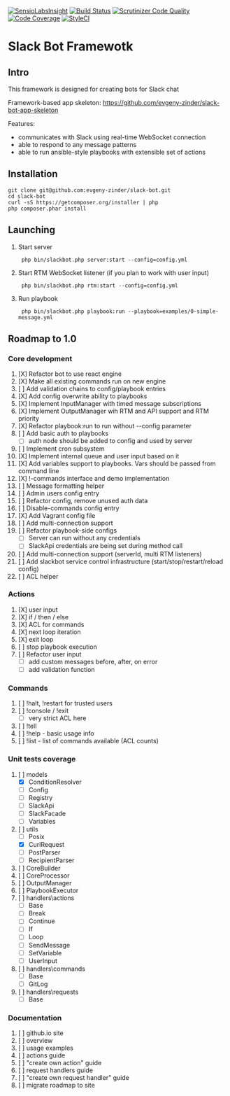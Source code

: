 [![SensioLabsInsight](https://insight.sensiolabs.com/projects/9f062b20-712b-4b26-a0a3-88fc509bb911/mini.png)](https://insight.sensiolabs.com/projects/9f062b20-712b-4b26-a0a3-88fc509bb911)
[![Build Status](https://travis-ci.org/evgeny-zinder/slack-bot.svg?branch=master)](https://travis-ci.org/evgeny-zinder/slack-bot)
[![Scrutinizer Code Quality](https://scrutinizer-ci.com/g/evgeny-zinder/slack-bot/badges/quality-score.png?b=master)](https://scrutinizer-ci.com/g/evgeny-zinder/slack-bot/?branch=master)
[![Code Coverage](https://scrutinizer-ci.com/g/evgeny-zinder/slack-bot/badges/coverage.png?b=master)](https://scrutinizer-ci.com/g/evgeny-zinder/slack-bot/?branch=master)
[![StyleCI](https://styleci.io/repos/46425062/shield)](https://styleci.io/repos/46425062)

# Slack Bot Framewotk

## Intro

This framework is designed for creating bots for Slack chat

Framework-based app skeleton: https://github.com/evgeny-zinder/slack-bot-app-skeleton

Features:
 * communicates with Slack using real-time WebSocket connection
 * able to respond to any message patterns
 * able to run ansible-style playbooks with extensible set of actions

## Installation

    git clone git@github.com:evgeny-zinder/slack-bot.git
    cd slack-bot
    curl -sS https://getcomposer.org/installer | php
    php composer.phar install

## Launching

1. Start server

        php bin/slackbot.php server:start --config=config.yml

2. Start RTM WebSocket listener (if you plan to work with user input)

        php bin/slackbot.php rtm:start --config=config.yml

3. Run playbook

        php bin/slackbot.php playbook:run --playbook=examples/0-simple-message.yml

## Roadmap to 1.0

### Core development
1. [X] Refactor bot to use react engine
2. [X] Make all existing commands run on new engine
3. [ ] Add validation chains to config/playbook entries
4. [X] Add config overwrite ability to playbooks
5. [X] Implement InputManager with timed message subscriptions
6. [X] Implement OutputManager wih RTM and API support and RTM priority
7. [X] Refactor playbook:run to run without --config parameter
8. [ ] Add basic auth to playbooks
    * [ ] auth node should be added to config and used by server
9. [ ] Implement cron subsystem
10. [X] Implement internal queue and user input based on it
11. [X] Add variables support to playbooks. Vars should be passed from command line
12. [X] !-commands interface and demo implementation
13. [ ] Message formatting helper
14. [ ] Admin users config entry
15. [ ] Refactor config, remove unused auth data
16. [ ] Disable-commands config entry
17. [X] Add Vagrant config file
18. [ ] Add multi-connection support
19. [ ] Refactor playbook-side configs
     * [ ] Server can run without any credentials
     * [ ] SlackApi credentials are being set during method call
20. [ ] Add multi-connection support (serverId, multi RTM listeners)
21. [ ] Add slackbot service control infrastructure (start/stop/restart/reload config)
22. [ ] ACL helper

### Actions
1. [X] user input
2. [X] if / then / else
3. [X] ACL for commands
4. [X] next loop iteration
5. [X] exit loop
6. [ ] stop playbook execution
7. [ ] Refactor user input
    * [ ] add custom messages before, after, on error
    * [ ] add validation function

### Commands
1. [ ] !halt, !restart for trusted users
2. [ ] !console / !exit
    * [ ] very strict ACL here
3. [ ] !tell
4. [ ] !help - basic usage info
5. [ ] !list - list of commands available (ACL counts)


### Unit tests coverage
1. [ ] models
    * [X] ConditionResolver
    * [ ] Config
    * [ ] Registry
    * [ ] SlackApi
    * [ ] SlackFacade
    * [ ] Variables
2. [ ] utils
    * [ ] Posix
    * [X] CurlRequest
    * [ ] PostParser
    * [ ] RecipientParser
3. [ ] CoreBuilder
4. [ ] CoreProcessor
5. [ ] OutputManager
6. [ ] PlaybookExecutor
7. [ ] handlers\actions
    * [ ] Base
    * [ ] Break
    * [ ] Continue
    * [ ] If
    * [ ] Loop
    * [ ] SendMessage
    * [ ] SetVariable
    * [ ] UserInput
8. [ ] handlers\commands
    * [ ] Base
    * [ ] GitLog
9. [ ] handlers\requests
    * [ ] Base

### Documentation
1. [ ] github.io site
2. [ ] overview
3. [ ] usage examples
4. [ ] actions guide
5. [ ] "create own action" guide
6. [ ] request handlers guide
7. [ ] "create own request handler" guide
8. [ ] migrate roadmap to site

